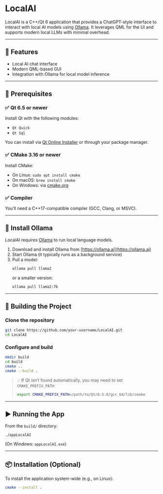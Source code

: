 # LocalAI

LocalAI is a C++/Qt 6 application that provides a ChatGPT-style interface to interact with local AI models using [Ollama](https://ollama.ai). It leverages QML for the UI and supports modern local LLMs with minimal overhead.

---

## 🚀 Features

- Local AI chat interface
- Modern QML-based GUI
- Integration with Ollama for local model inference

---

## 🧰 Prerequisites

### ✅ Qt 6.5 or newer

Install Qt with the following modules:

- `Qt Quick`
- `Qt Sql`

You can install via [Qt Online Installer](https://www.qt.io/download) or through your package manager.

### ✅ CMake 3.16 or newer

Install CMake:

- On Linux: `sudo apt install cmake`
- On macOS: `brew install cmake`
- On Windows: via [cmake.org](https://cmake.org/download/)

### ✅ Compiler

You’ll need a C++17-compatible compiler (GCC, Clang, or MSVC).

---

## 🧠 Install Ollama

LocalAI requires [Ollama](https://ollama.ai) to run local language models.

1. Download and install Ollama from [https://ollama.ai](https://ollama.ai)
2. Start Ollama (it typically runs as a background service)
3. Pull a model:
   ```bash
   ollama pull llama2
   ```
   or a smaller version:
   ```bash
   ollama pull llama2:7b
   ```

---

## 🔧 Building the Project

### Clone the repository

```bash
git clone https://github.com/your-username/LocalAI.git
cd LocalAI
```

### Configure and build

```bash
mkdir build
cd build
cmake ..
cmake --build .
```

> 💡 If Qt isn’t found automatically, you may need to set `CMAKE_PREFIX_PATH`:
> ```bash
> export CMAKE_PREFIX_PATH=/path/to/Qt/6.5.0/gcc_64/lib/cmake
> ```

---

## ▶️ Running the App

From the `build/` directory:

```bash
./appLocalAI
```

(On Windows: `appLocalAI.exe`)

---

## 📦 Installation (Optional)

To install the application system-wide (e.g., on Linux):

```bash
cmake --install .
```

